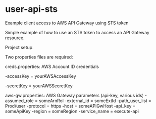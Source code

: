 # user-api-sts
Example client access to AWS API Gateway using STS token

Simple example of how to use an STS token to access an API Gateway resource.

Project setup:

Two properties files are required:

creds.properties: AWS Account ID credentials

  -accessKey = yourAWSAccessKey
  
  -secretKey = yourAWSSecretKey
  
aws-gw.properties: AWS Gateway parameters (api-key, various ids)
  -assumed_role = someArnRol
  -external_id = someExtId
  -path_user_list = Prod/user
  -protocol = https
  -host = someAPIGwHost
  -api_key = someApiKey
  -region = someRegion
  -service_name = execute-api

